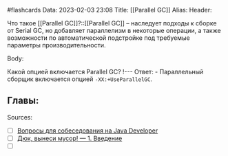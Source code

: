 #flashcards
Data: 2023-02-03 23:08
Title: [[Parallel GC]]
Alias:
Header:

Что такое [[Parallel GC]]?::[[Parallel GC]] – наследует подходы к сборке от Serial GC, но добавляет параллелизм в некоторые операции, а также возможности по автоматической подстройке под требуемые параметры производительности.
<!--SR:!2023-03-14,3,310-->



Body:


Какой опцией включается Parallel GC?
!---
Ответ:
	- Параллельный сборщик включается опцией `-XX:+UseParallelGC`.
<!--SR:!2023-03-11,3,310-->




Главы:
-


Sources:
- [ ] [Вопросы для собеседования на Java Developer](https://github.com/enhorse/java-interview/blob/master/README.md#%D0%9E%D0%9E%D0%9F)
- [ ] [Дюк, вынеси мусор! — 1. Введение](https://habr.com/ru/post/269621/)
- [ ] []()
